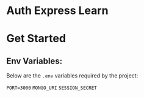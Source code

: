 # Auth Express Learn

# Get Started

## Env Variables:

Below are the `.env` variables required by the project:

`PORT=3000`
`MONGO_URI`
`SESSION_SECRET`
